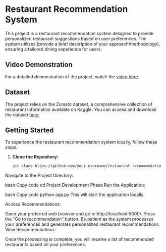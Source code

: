 # Restaurant Recommendation System

This project is a restaurant recommendation system designed to provide personalized restaurant suggestions based on user preferences. The system utilizes [provide a brief description of your approach/methodology], ensuring a tailored dining experience for users.

## Video Demonstration

For a detailed demonstration of the project, watch the [video here](https://drive.google.com/file/d/1iRka4GBbRvWuRxc1veGh-RAqU9rBeIIV/view?usp=sharing).

## Dataset

The project relies on the Zomato dataset, a comprehensive collection of restaurant information available on Kaggle. You can access and download the dataset [here](https://www.kaggle.com/code/chirag9073/zomato-recommendation-system).

## Getting Started

To experience the restaurant recommendation system locally, follow these steps:

1. **Clone the Repository:**
   ```bash
   git clone https://github.com/your-username/restaurant-recommendation-system.git
Navigate to the Project Directory:

bash
Copy code
cd Project Development Phase
Run the Application:

bash
Copy code
python app.py
This will start the application locally.

Access Recommendations:

Open your preferred web browser and go to http://localhost:5000/.
Press the "Go to recommendation" button.
Be patient as the system processes your preferences and generates personalized restaurant recommendations.
View Recommendations:

Once the processing is complete, you will receive a list of recommended restaurants based on your preferences.
